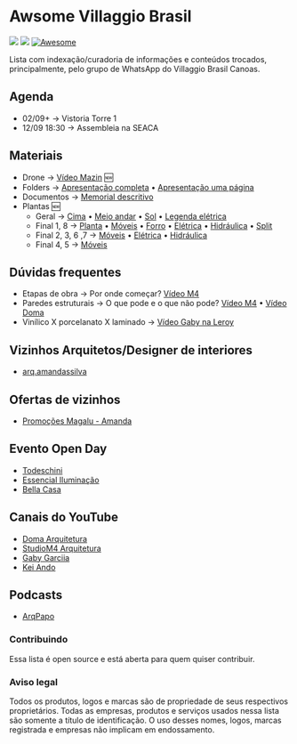 # Awsome Villaggio Brasil

![](https://img.shields.io/badge/status-vistoria%20torre%201%20🚀-orange)
![](https://img.shields.io/github/last-commit/maattdiy/awsome-residencial-brasil.svg?style=flat)
[![Awesome](https://awesome.re/badge.svg)](https://awesome.re)

Lista com indexação/curadoria de informações e conteúdos trocados, principalmente, pelo grupo de WhatsApp do Villaggio Brasil Canoas.

## Agenda
* 02/09+ → Vistoria Torre 1
* 12/09 18:30 → Assembleia na SEACA

## Materiais
* Drone → [Vídeo Mazin](https://www.youtube.com/watch?v=tSmTw-OEnAo) 🆕
* Folders → [Apresentação completa](docs/Apresentação.pdf) • [Apresentação uma página](https://raw.githubusercontent.com/maattdiy/awsome-residencial-brasil/master/docs/Apresenta%C3%A7%C3%A3o2.jpg)  
* Documentos → [Memorial descritivo](docs/Memorial.pdf)  
* Plantas 🆕  
  * Geral → [Cima](docs/plantas/Cima.jpg) • [Meio andar](docs/plantas/MeioAndar.jpg) • [Sol](docs/plantas/Sol.jpg) • [Legenda elétrica](docs/plantas/simboloseletrico.pdf)
  * Final 1, 8 → [Planta](docs/plantas/Final8.pdf) • [Móveis](docs/plantas/Final1-8.jpg) • [Forro](docs/plantas/ForroFinal1-8.pdf) • [Elétrica](docs/plantas/EletricoFinal8.pdf) • [Hidráulica](docs/plantas/HidroFinal8.pdf) • [Split](docs/plantas/SplitFinal1.pdf)
  * Final 2, 3, 6 ,7 → [Móveis](docs/plantas/Final2-3-6-7.jpg) • [Elétrica](docs/plantas/EletricoFinal2.pdf) • [Hidráulica](docs/plantas/HidroFinal6.pdf)
  * Final 4, 5 → [Móveis](docs/plantas/Final4-5.jpg)

## Dúvidas frequentes
* Etapas de obra → Por onde começar? [Vídeo M4](https://youtu.be/AE1892i1HXs?t=60)
* Paredes estruturais → O que pode e o que não pode? [Vídeo M4](https://www.youtube.com/watch?v=wZYHO9kltGU) • [Vídeo Doma](https://www.youtube.com/watch?v=4gGznjAWEE4)
* Vinílico X porcelanato X laminado → [Vídeo Gaby na Leroy](https://www.youtube.com/watch?v=ZzAYQVQXM_8)

## Vizinhos Arquitetos/Designer de interiores
* [arq.amandassilva](https://www.instagram.com/arq.amandassilva/)

## Ofertas de vizinhos
* [Promoções Magalu - Amanda](https://chat.whatsapp.com/He0kuh6YlrKIaUyXZwCtmu)

## Evento Open Day
* [Todeschini](https://www.todeschini.com.br)
* [Essencial Iluminação](http://www.essencialiluminação.com.br)
* [Bella Casa](https://www.bellacasapisos.com.br)

## Canais do YouTube
* [Doma Arquitetura](https://www.youtube.com/channel/UCQbdsX9AVd8sF35p8825NcQ/featured)
* [StudioM4 Arquitetura](https://www.youtube.com/channel/UCeyH-g2_EXMFpGlTM9v6ZJg)
* [Gaby Garciia](https://www.youtube.com/channel/UCh5dmGAn4Cu6jy8aWLkjX3Q)
* [Kei Ando](https://www.youtube.com/channel/UC8nJIofKg_OVWjZloWapqvQ)

## Podcasts
* [ArqPapo](http://arquipapo.com.br/)


### Contribuindo
Essa lista é open source e está aberta para quem quiser contribuir.

### Aviso legal
Todos os produtos, logos e marcas são de propriedade de seus respectivos proprietários. Todas as empresas, produtos e serviços usados nessa lista são somente a título de identificação.
O uso desses nomes, logos, marcas registrada e empresas não implicam em endossamento.
